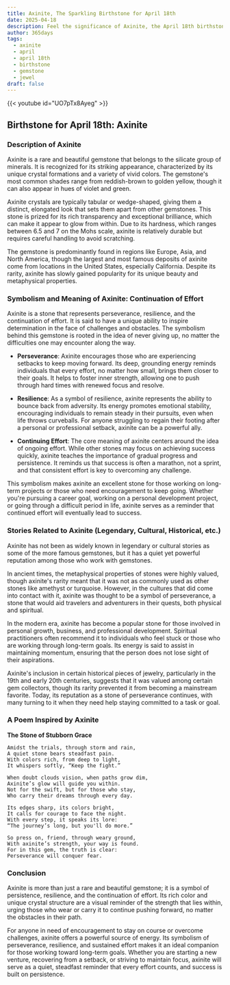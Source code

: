 ```yaml
---
title: Axinite, The Sparkling Birthstone for April 18th
date: 2025-04-18
description: Feel the significance of Axinite, the April 18th birthstone symbolizing Continuation of effort. Let its beauty and meaning brighten your day.
author: 365days
tags:
  - axinite
  - april
  - april 18th
  - birthstone
  - gemstone
  - jewel
draft: false
---
```


{{< youtube id="UO7pTx8Ayeg" >}}

## Birthstone for April 18th: Axinite

### Description of Axinite

Axinite is a rare and beautiful gemstone that belongs to the silicate group of minerals. It is recognized for its striking appearance, characterized by its unique crystal formations and a variety of vivid colors. The gemstone's most common shades range from reddish-brown to golden yellow, though it can also appear in hues of violet and green.

Axinite crystals are typically tabular or wedge-shaped, giving them a distinct, elongated look that sets them apart from other gemstones. This stone is prized for its rich transparency and exceptional brilliance, which can make it appear to glow from within. Due to its hardness, which ranges between 6.5 and 7 on the Mohs scale, axinite is relatively durable but requires careful handling to avoid scratching.

The gemstone is predominantly found in regions like Europe, Asia, and North America, though the largest and most famous deposits of axinite come from locations in the United States, especially California. Despite its rarity, axinite has slowly gained popularity for its unique beauty and metaphysical properties.

### Symbolism and Meaning of Axinite: Continuation of Effort

Axinite is a stone that represents perseverance, resilience, and the continuation of effort. It is said to have a unique ability to inspire determination in the face of challenges and obstacles. The symbolism behind this gemstone is rooted in the idea of never giving up, no matter the difficulties one may encounter along the way.

- **Perseverance**: Axinite encourages those who are experiencing setbacks to keep moving forward. Its deep, grounding energy reminds individuals that every effort, no matter how small, brings them closer to their goals. It helps to foster inner strength, allowing one to push through hard times with renewed focus and resolve.
    
- **Resilience**: As a symbol of resilience, axinite represents the ability to bounce back from adversity. Its energy promotes emotional stability, encouraging individuals to remain steady in their pursuits, even when life throws curveballs. For anyone struggling to regain their footing after a personal or professional setback, axinite can be a powerful ally.
    
- **Continuing Effort**: The core meaning of axinite centers around the idea of ongoing effort. While other stones may focus on achieving success quickly, axinite teaches the importance of gradual progress and persistence. It reminds us that success is often a marathon, not a sprint, and that consistent effort is key to overcoming any challenge.
    

This symbolism makes axinite an excellent stone for those working on long-term projects or those who need encouragement to keep going. Whether you're pursuing a career goal, working on a personal development project, or going through a difficult period in life, axinite serves as a reminder that continued effort will eventually lead to success.

### Stories Related to Axinite (Legendary, Cultural, Historical, etc.)

Axinite has not been as widely known in legendary or cultural stories as some of the more famous gemstones, but it has a quiet yet powerful reputation among those who work with gemstones.

In ancient times, the metaphysical properties of stones were highly valued, though axinite's rarity meant that it was not as commonly used as other stones like amethyst or turquoise. However, in the cultures that did come into contact with it, axinite was thought to be a symbol of perseverance, a stone that would aid travelers and adventurers in their quests, both physical and spiritual.

In the modern era, axinite has become a popular stone for those involved in personal growth, business, and professional development. Spiritual practitioners often recommend it to individuals who feel stuck or those who are working through long-term goals. Its energy is said to assist in maintaining momentum, ensuring that the person does not lose sight of their aspirations.

Axinite's inclusion in certain historical pieces of jewelry, particularly in the 19th and early 20th centuries, suggests that it was valued among certain gem collectors, though its rarity prevented it from becoming a mainstream favorite. Today, its reputation as a stone of perseverance continues, with many turning to it when they need help staying committed to a task or goal.

### A Poem Inspired by Axinite

**The Stone of Stubborn Grace**

```
Amidst the trials, through storm and rain,  
A quiet stone bears steadfast pain.  
With colors rich, from deep to light,  
It whispers softly, “Keep the fight.”

When doubt clouds vision, when paths grow dim,  
Axinite’s glow will guide you within.  
Not for the swift, but for those who stay,  
Who carry their dreams through every day.

Its edges sharp, its colors bright,  
It calls for courage to face the night.  
With every step, it speaks its lore:  
“The journey’s long, but you'll do more.”

So press on, friend, through weary ground,  
With axinite’s strength, your way is found.  
For in this gem, the truth is clear:  
Perseverance will conquer fear.
```
### Conclusion

Axinite is more than just a rare and beautiful gemstone; it is a symbol of persistence, resilience, and the continuation of effort. Its rich color and unique crystal structure are a visual reminder of the strength that lies within, urging those who wear or carry it to continue pushing forward, no matter the obstacles in their path.

For anyone in need of encouragement to stay on course or overcome challenges, axinite offers a powerful source of energy. Its symbolism of perseverance, resilience, and sustained effort makes it an ideal companion for those working toward long-term goals. Whether you are starting a new venture, recovering from a setback, or striving to maintain focus, axinite will serve as a quiet, steadfast reminder that every effort counts, and success is built on persistence.